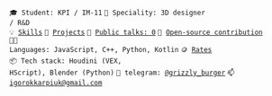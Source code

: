 <code>🎓 Student: KPI / IM-11</code>
<code>👷 Speciality: 3D designer / R&D</code><br>
<code>💡 [Skills](SKILLS.md)</code>
<code>🧻 [Projects](PROJECTS.md)</code>
<code>📢 [Public talks: 0](TALKS.md)</code>
<code>👀 [Open-source contribution](CONTRIBUTION.md)</code><br>
<code>🧑‍💻 Languages: JavaScript, C++, Python, Kotlin</code>
<code>🪙 [Rates](RATES.md)</code><br>
<code>📦 Tech stack: Houdini (VEX, HScript), Blender (Python)</code>
<code>💬 telegram: [@grizzly_burger](https://telegram.me/grizzly_burger)</code>
<code>📫 [igorokkarpiuk@gmail.com](mailto:igorokkarpiuk@gmail.com)</code>
